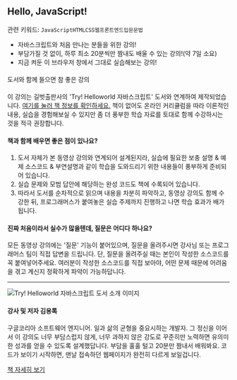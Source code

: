## Hello, JavaScript!
관련 키워드: <code>JavaScript</code><code>HTML</code><code>CSS</code><code>웹</code><code>프론트엔드</code><code>입문</code><code>문법</code>
* 자바스크립트와 처음 만나는 분들을 위한 강의!
* 부담가질 것 없이, 하루 최소 20분씩만 짬내도 배울 수 있는 강의!(약 7일 소요)
* 지금 켜둔 이 브라우저 창에서 그대로 실습해보는 강의!

<div class="panel panel-primary">
	<div class="panel-heading">
		<h4 class="panel-title" style="font-weight: 500;">도서와 함께 들으면 참 좋은 강의</h4>
	</div>
<div class="panel-body">이 강의는 길벗출판사의 'Try! Helloworld 자바스크립트' 도서와 연계하여 제작되었습니다. <a href="http://book.naver.com/bookdb/book_detail.nhn?bid=13561612" target="_blank">여기를 눌러 책 정보를 확인하세요.</a> 책이 없어도 온라인 커리큘럼을 따라 이론적인 내용, 실습을 경험해보실 수 있지만 좀 더 풍부한 학습 자료를 토대로 함께 수강하시는 것을 적극 권장합니다.</div>
</div>

#### 책과 함께 배우면 좋은 점이 있나요?
1. 도서 자체가 본 동영상 강의와 연계되어 설계된지라, 실습에 필요한 보충 설명 & 예제 소스코드 & 부연설명과 같이 학습을 도와드리기 위한 내용들이 풍부하게 준비되어 있습니다.
2. 실습 문제와 모범 답안에 해당하는 완성 코드도 책에 수록되어 있습니다.
3. 따라서 도서를 순차적으로 읽으며 내용을 차분히 파악하고, 동영상 강의도 함께 수강한 뒤, 프로그래머스가 붙여놓은 실습 주제까지 진행하고 나면 학습 효과가 배가됩니다.

#### 진짜 처음이라서 실수가 많을텐데, 질문은 어디다 하나요?
모든 동영상 강의에는 '질문' 기능이 붙어있으며, 질문을 올려주시면 강사님 또는 프로그래머스 팀이 직접 답변을 드립니다. 단, 질문을 올려주실 때는 본인이 작성한 소스코드를 꼭 붙여넣어주세요. 여러분이 작성한 소스코드를 직접 보아야, 어떤 문제 때문에 어려움을 겪고 계신지 정확하게 파악이 가능하답니다.

<hr>

![Try! Helloworld 자바스크립트 도서 소개 이미지](https://s3.ap-northeast-2.amazonaws.com/grepp-cloudfront/programmers_imgs/learn/course3/course3_bookinfo.png)
<div class="card card-block">
	<h4 class="card-title">강사 및 저자 김용록</h4>
	<p class="card-text">구글코리아 소프트웨어 엔지니어. 일과 삶의 균형을 중요시하는 개발자. 그 정신을 이어서 이 강의도 너무 부담스럽지 않게, 너무 과하지 않은 강도로 꾸준히만 노력하면 유의미한 성과를 얻을 수 있도록 설계했답니다. 부담을 훌훌 털고 20분만 짬내서 배워봐요. 코드가 보이기 시작하면, 맨날 접속하던 웹페이지가 완전히 다르게 보일겁니다.</p>
	<a href="http://book.naver.com/bookdb/book_detail.nhn?bid=13561612" class="btn btn-primary" target="_blank">책 자세히 보기</a>
</div>